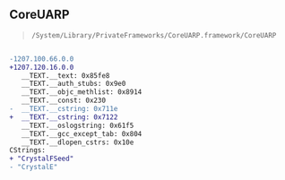 ## CoreUARP

> `/System/Library/PrivateFrameworks/CoreUARP.framework/CoreUARP`

```diff

-1207.100.66.0.0
+1207.120.16.0.0
   __TEXT.__text: 0x85fe8
   __TEXT.__auth_stubs: 0x9e0
   __TEXT.__objc_methlist: 0x8914
   __TEXT.__const: 0x230
-  __TEXT.__cstring: 0x711e
+  __TEXT.__cstring: 0x7122
   __TEXT.__oslogstring: 0x61f5
   __TEXT.__gcc_except_tab: 0x804
   __TEXT.__dlopen_cstrs: 0x10e
CStrings:
+ "CrystalFSeed"
- "CrystalE"

```
